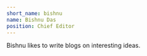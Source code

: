 ```yaml
---
short_name: bishnu
name: Bishnu Das
position: Chief Editor
---
```

Bishnu likes to write blogs on interesting ideas.